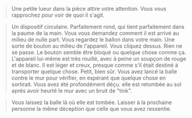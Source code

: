 > Une petite lueur dans la pièce attire votre attention. Vous vous rapprochez pour voir de quoi il s'agit.
  
>Un dispositif circulaire. Parfaitement rond, qui tient parfaitement dans la paume de la main. Vous vous demandez comment il est arrivé au milieu de nulle part. Vous regardez le ballon dans votre main. Une sorte de bouton au milieu de l'appareil. Vous cliquez dessus. Rien ne se passe. Le bouton semble être bloqué ou quelque chose comme ça. L'appareil lui-même est très rouillé, avec à peine un soupçon de rouge et de blanc. Il est léger et creux, presque comme s'il était destiné à transporter quelque chose. Petit, bien sûr. Vous avez lancé la balle contre le mur pour vérifier, en espérant que quelque chose en sortirait. Vous avez été profondément déçu. elle est retombée au sol après avoir heurté le mur avec un bruit de "tink".
  
> Vous laissez la balle là où elle est tombée. Laisser à la prochaine personne la même déception que celle que vous avez ressentie.
